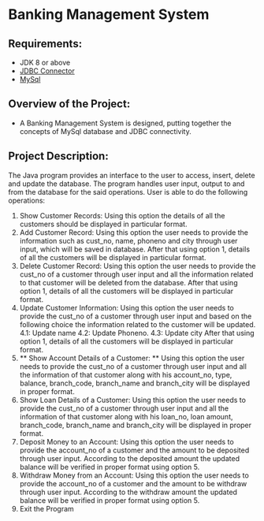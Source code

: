 # Banking Management System 
## Requirements:
- JDK 8 or above
- <a href="https://dev.mysql.com/downloads/connector/j/">JDBC Connector</a>
- <a href="https://dev.mysql.com/downloads/mysql/">MySql</a>
## Overview of the Project: 
- A Banking Management System is designed, putting together the concepts of MySql database and JDBC connectivity.

## Project Description:

The Java program provides an interface to the user to access, insert, delete and update the database. The program handles user input, output to and from the database for the said operations. User is able to do the following operations:
1.	Show Customer Records: 
Using this option the details of all the customers should be displayed in particular format.
2.	Add Customer Record: 
Using this option the user needs to provide the information such as cust_no, name, phoneno and city through user input, which will be saved in database. After that using option 1, details of all the customers will be displayed in particular format.
3.	Delete Customer Record:
Using this option the user needs to provide the cust_no of a customer through user input and all the information related to that customer will be deleted from the database. After that using option 1, details of all the customers will be displayed in particular format.
4.	Update Customer Information:
Using this option the user needs to provide the cust_no of a customer through user input and based on the following choice the information related to the customer will be updated. 4.1: Update name 4.2: Update Phoneno. 4.3: Update city After that using option 1, details of all the customers will be displayed in particular format.
5.	 ** Show Account Details of a Customer: **
Using this option the user needs to provide the cust_no of a customer through user input and all the information of that customer along with his account_no, type, balance, branch_code, branch_name and branch_city will be displayed in proper format.
6.	 Show Loan Details of a Customer: 
Using this option the user needs to provide the cust_no of a customer through user input and all the information of that customer along with his loan_no, loan amount, branch_code, branch_name and branch_city will be displayed in proper format.
7.	 Deposit Money to an Account:
Using this option the user needs to provide the account_no of a customer and the amount to be deposited through user input. According to the deposited amount the updated balance will be verified in proper format using option 5.
8.	 Withdraw Money from an Account: 
Using this option the user needs to provide the account_no of a customer and the amount to be withdraw through user input. According to the withdraw amount the updated balance will be verified in proper format using option 5.
9.	 Exit the Program


